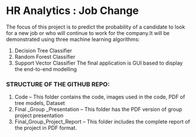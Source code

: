 # HR Analytics : Job Change
                                           
The focus of this project is to predict the probability of a candidate to look for a 	new job or who will continue to work for the company.It will be demonstrated using three machine learning algorithms:
1. Decision Tree Classifier
2. Random Forest Classifier
3. Support Vector Classifier
The final application is GUI based to display the end-to-end modelling

### STRUCTURE OF THE GITHUB REPO:
1. Code – This folder contains the code, images used in the code, PDF of tree models, Dataset
2. Final _Group _Presentation – This folder has the PDF version of group project presentation
3. Final_Group_Project_Report – This folder includes the complete report of the project in PDF format.




